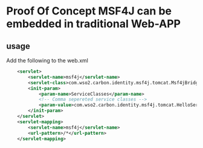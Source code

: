 # Proof Of Concept MSF4J can be embedded in traditional Web-APP


## usage

Add the following to the web.xml
```XML
    <servlet>
        <servlet-name>msf4j</servlet-name>
        <servlet-class>com.wso2.carbon.identity.msf4j.tomcat.Msf4jBridgeServlet</servlet-class>
        <init-param>
            <param-name>ServiceClasses</param-name>
            <!-- Comma sepereted service classes -->
            <param-value>com.wso2.carbon.identity.msf4j.tomcat.HelloService</param-value>
        </init-param>
    </servlet>
    <servlet-mapping>
        <servlet-name>msf4j</servlet-name>
        <url-pattern>/*</url-pattern>
    </servlet-mapping>
```
